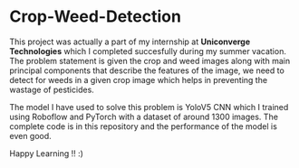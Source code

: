 # Crop-Weed-Detection

This project was actually a part of my internship at **Uniconverge Technologies** which I completed succesfully during my summer vacation. The problem statement is given the crop and weed images along with main principal components that describe the features of the image, we need to detect for weeds in a given crop image which helps in preventing the wastage of pesticides.

The model I have used to solve this problem is YoloV5 CNN which I trained using Roboflow and PyTorch with a dataset of around 1300 images. The complete code is in this repository and the performance of the model is even good.

Happy Learning !! :)
